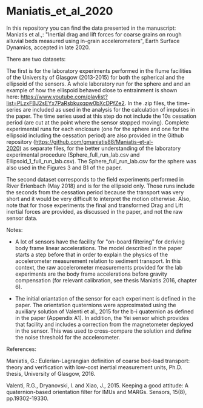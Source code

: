 
# Maniatis_et_al_2020
In this repository you can find the data presented in the manuscript: Maniatis et al.,: "Inertial drag and lift forces for coarse grains on rough alluvial beds measured using in-grain accelerometers", Earth Surface Dynamics, accepted in late 2020.

There are two datasets:

The first is for the laboratory experiments performed in the flume facilities of the University of Glasgow (2013-2015) for both the spherical and the ellipsoid of the sensors. A whole laboratory run for the sphere and and an example of how the ellispoid behaved close to entrainment is shown here: https://www.youtube.com/playlist?list=PLzxFBJ2sEYx7PaRsbkuxqpw0bXcDPfZe2. In the .zip files, the time-series are included as used in the analysis for the calculation of impulses in the paper. The time series used at this step do not include the 10s cessation period (are cut at the point where the sensor stopped moving). Complete experimental runs for each enclosure (one for the sphere and one for the ellipsoid including the cessation period) are also provided in the Github repository (https://github.com/gmaniatis88/Maniatis-et-al-2020) as separate files, for the better understanding of the laboratory experimental procedure (Sphere_full_run_lab.csv and Ellipsoid_1_full_run_lab.csv). The Sphere_full_run_lab.csv for the sphere was also used in the Figures 3 and B1 of the paper.

The second dataset corresponds to the field experiments performed in River Erlenbach (May 2018) and is for the ellipsoid only. Those runs include the seconds from the cessation period because the transport was very short and it would be very difficult to interpret the motion otherwise. Also, note that for those experiments the final and transformed Drag and Lift inertial forces are provided, as discussed in the paper, and not the raw sensor data.

Notes:

- A lot of sensors have the facility for "on-board filtering" for deriving body frame linear accelerations. The model described in the paper starts a step before that in order to explain the physics of the accelerometer measurement relation to sediment transport. In this context, the raw accelerometer measurements provided for the lab experiments are the body frame accelerations before gravity compensation (for relevant calibration, see thesis Maniatis 2016, chapter 6).

- The initial oriantation of the sensor for each experiment is defined in the paper. The orientation quaternions were approximated using the auxiliary solution of Valenti et al., 2015 for the b-i quaternion as defined in the paper (Appendix A1). In addition, the Yei sensor which provides that facility and includes a correction from the magnetometer deployed in the sensor. This was used to cross-compare the solution and define the noise threshold for the accelerometer.

References:

Maniatis, G.: Eulerian-Lagrangian definition of coarse bed-load transport: theory and verification with low-cost inertial measurement units, Ph.D. thesis, University of Glasgow, 2016.

Valenti, R.G., Dryanovski, I. and Xiao, J., 2015. Keeping a good attitude: A quaternion-based orientation filter for IMUs and MARGs. Sensors, 15(8), pp.19302-19330.

